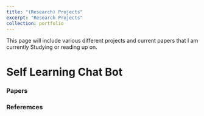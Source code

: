 ```yaml
---
title: "(Research) Projects"
excerpt: "Research Projects"
collection: portfolio
---
```

This page will include various different projects and current papers that I am currently Studying or reading up on. 


Self Learning Chat Bot
======================
### Papers

### Referemces

